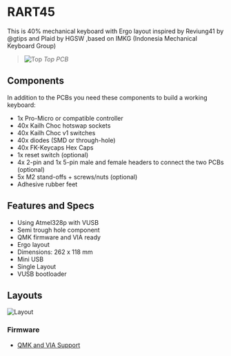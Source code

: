 # RART45

This is 40% mechanical keyboard with Ergo layout inspired by Reviung41 by @gtips and Plaid by HGSW ,based on IMKG (Indonesia Mechanical Keyboard Group)

>![Top](https://user-images.githubusercontent.com/30220306/107773521-58e37b00-6d70-11eb-9fbd-c2198729ad86.png)
>_Top PCB_

## Components

In addition to the PCBs you need these components to build a working keyboard:

* 1x Pro-Micro or compatible controller
* 40x Kailh Choc hotswap sockets
* 40x Kailh Choc v1 switches
* 40x diodes (SMD or through-hole)
* 40x FK-Keycaps Hex Caps
* 1x reset switch (optional)
* 4x 2-pin and 1x 5-pin male and female headers to connect the two PCBs (optional)
* 5x M2 stand-offs + screws/nuts (optional)
* Adhesive rubber feet

## Features and Specs

* Using Atmel328p with VUSB
* Semi trough hole component
* QMK firmware and VIA ready
* Ergo layout
* Dimensions: 262 x 118 mm
* Mini USB
* Single Layout
* VUSB bootloader

## Layouts

![Layout](https://user-images.githubusercontent.com/30220306/107774693-e6739a80-6d71-11eb-8915-c17a7052c086.jpeg)

### Firmware
- [QMK and VIA Support](https://github.com/qmk/qmk_firmware/tree/master/keyboards/rart/rart45)

